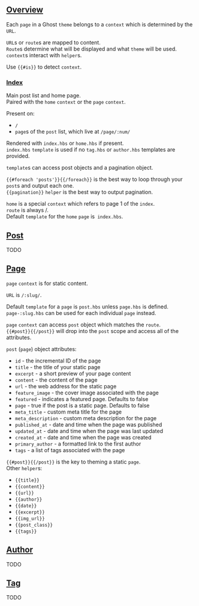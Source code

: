 ## [Overview](https://ghost.org/docs/api/v3/handlebars-themes/context/)

Each `page` in a Ghost `theme` belongs to a `context` which is determined by the `URL`.  

`URL`s or `route`s are mapped to content.  
`Route`s determine what will be displayed and what `theme` will be used.  
`context`s interact with `helper`s.  

Use `{{#is}}` to detect `context`.  

### [Index](https://ghost.org/docs/api/v3/handlebars-themes/context/index/)

Main post list and home page.  
Paired with the `home` `context` or the `page` `context`.  

Present on:
*  `/`
* `page`s of the `post` list, which live at `/page/:num/`

Rendered with `index.hbs` or `home.hbs` if present.  
`index.hbs` `template` is used if no `tag.hbs` or `author.hbs` templates are provided.  

`template`s can access post objects and a pagination object.   

`{{#foreach 'posts'}}{{/foreach}}` is the best way to loop through your `post`s and output each one.  
`{{pagination}}` `helper` is the best way to output pagination.  



`home` is a special `context` which refers to page 1 of the `index`.  
`route` is always /.  
Default `template` for the `home` `page` is` index.hbs`.  

## [Post](https://ghost.org/docs/api/v3/handlebars-themes/context/post/)

TODO

## [Page](https://ghost.org/docs/api/v3/handlebars-themes/context/page/)

`page` `context` is for static content.  

`URL` is `/:slug/`.  

Default `template` for a `page` is `post.hbs` unless `page.hbs` is defined.  
`page-:slug.hbs` can be used for each individual `page` instead.  

`page` `context` can access `post` object which matches the `route`.   
`{{#post}}{{/post}}` will drop into the `post` scope and access all of the attributes.   

`post` (`page`) object attributes:
* `id` - the incremental ID of the page
* `title` - the title of your static page
* `excerpt` - a short preview of your page content
* `content` - the content of the page
* `url` - the web address for the static page
* `feature_image` - the cover image associated with the page
* `featured` - indicates a featured page. Defaults to false
* `page` - true if the post is a static page. Defaults to false
* `meta_title` - custom meta title for the page
* `meta_description` - custom meta description for the page
* `published_at` - date and time when the page was published
* `updated_at` - date and time when the page was last updated
* `created_at` - date and time when the page was created
* `primary_author` - a formatted link to the first author
* `tags` - a list of tags associated with the page

`{{#post}}{{/post}}` is the key to theming a static `page`.  
Other `helper`s:
* `{{title}}`
* `{{content}}`
* `{{url}}`
* `{{author}}`
* `{{date}}`
* `{{excerpt}}`
* `{{img_url}}`
* `{{post_class}}`
* `{{tags}}`

## [Author](https://ghost.org/docs/api/v3/handlebars-themes/context/author/)

TODO

## [Tag](https://ghost.org/docs/api/v3/handlebars-themes/context/tag/)

TODO
